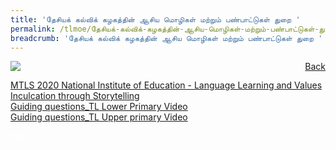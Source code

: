 ```yaml
---
title: 'தேசியக் கல்விக் கழகத்தின் ஆசிய மொழிகள் மற்றும் பண்பாட்டுகள் துறை '
permalink: /tlmoe/தேசியக்-கல்விக்-கழகத்தின்-ஆசிய-மொழிகள்-மற்றும்-பண்பாட்டுகள்-துறை/
breadcrumb: 'தேசியக் கல்விக் கழகத்தின் ஆசிய மொழிகள் மற்றும் பண்பாட்டுகள் துறை '
---
```

<a href="/gallery/தமிழ்மொழிக்-காட்சிக்கூடம்-e/community-partners2/" style="float:right;">Back</a>
 <img src="/images/NIE-TL.jpg"> <br/>

<a href="/clmoe/MTLS 2020_National Institute of Education_Storytelling_Language Learning and Values Inculcation.pdf" download>MTLS 2020 National Institute of Education  -  Language Learning and Values Inculcation through Storytelling</a><br/>
<a href="/tlmoe/Guiding questions_TL Lower Primary Video.pdf" download>Guiding questions_TL Lower Primary Video</a><br/>
<a href="/tlmoe/Guiding questions_TL Upper primary Video.pdf" download>Guiding questions_TL  Upper primary Video</a>
<div class="btntop"><a href="#top" style="text-decoration:none;"><span style="color:white"><b>Top</b></span></a></div>
